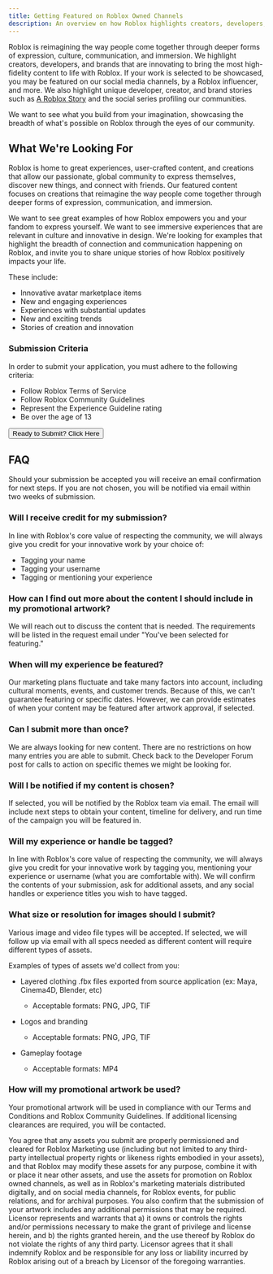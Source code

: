 ```yaml
---
title: Getting Featured on Roblox Owned Channels
description: An overview on how Roblox highlights creators, developers, and brands.
---
```


Roblox is reimagining the way people come together through deeper forms of expression, culture, communication, and immersion. We highlight creators, developers, and brands that are innovating to bring the most high-fidelity content to life with Roblox. If your work is selected to be showcased, you may be featured on our social media channels, by a Roblox influencer, and more. We also highlight unique developer, creator, and brand stories such as [A Roblox Story](https://www.youtube.com/watch?v=ImH6XYqNJUs) and the social series profiling our communities.

We want to see what you build from your imagination, showcasing the breadth of what's possible on Roblox through the eyes of our community.

## What We're Looking For

Roblox is home to great experiences, user-crafted content, and creations that allow our passionate, global community to express themselves, discover new things, and connect with friends. Our featured content focuses on creations that reimagine the way people come together through deeper forms of expression, communication, and immersion.

We want to see great examples of how Roblox empowers you and your fandom to express yourself. We want to see immersive experiences that are relevant in culture and innovative in design. We're looking for examples that highlight the breadth of connection and communication happening on Roblox, and invite you to share unique stories of how Roblox positively impacts your life.

These include:

- Innovative avatar marketplace items
- New and engaging experiences
- Experiences with substantial updates
- New and exciting trends
- Stories of creation and innovation

### Submission Criteria

In order to submit your application, you must adhere to the following criteria:

- Follow Roblox Terms of Service
- Follow Roblox Community Guidelines
- Represent the Experience Guideline rating
- Be over the age of 13

<Button
  size="medium"
  variant="contained"
  href="https://corp.roblox.com/submit-for-featuring/">
Ready to Submit? Click Here
</Button>

## FAQ

Should your submission be accepted you will receive an email confirmation for next steps. If you are not chosen, you will be notified via email within two weeks of submission.

### Will I receive credit for my submission?

In line with Roblox's core value of respecting the community, we will always give you credit for your innovative work by your choice of:

- Tagging your name
- Tagging your username
- Tagging or mentioning your experience

### How can I find out more about the content I should include in my promotional artwork?

We will reach out to discuss the content that is needed. The requirements will be listed in the request email under "You've been selected for featuring."

### When will my experience be featured?

Our marketing plans fluctuate and take many factors into account, including cultural moments, events, and customer trends. Because of this, we can't guarantee featuring or specific dates. However, we can provide estimates of when your content may be featured after artwork approval, if selected.

### Can I submit more than once?

We are always looking for new content. There are no restrictions on how many entries you are able to submit. Check back to the Developer Forum post for calls to action on specific themes we might be looking for.

### Will I be notified if my content is chosen?

If selected, you will be notified by the Roblox team via email. The email will include next steps to obtain your content, timeline for delivery, and run time of the campaign you will be featured in.

### Will my experience or handle be tagged?

In line with Roblox's core value of respecting the community, we will always give you credit for your innovative work by tagging you, mentioning your experience or username (what you are comfortable with). We will confirm the contents of your submission, ask for additional assets, and any social handles or experience titles you wish to have tagged.

### What size or resolution for images should I submit?

Various image and video file types will be accepted. If selected, we will follow up via email with all specs needed as different content will require different types of assets.

Examples of types of assets we'd collect from you:

- Layered clothing .fbx files exported from source application (ex: Maya, Cinema4D, Blender, etc)

  - Acceptable formats: PNG, JPG, TIF

- Logos and branding

  - Acceptable formats: PNG, JPG, TIF

- Gameplay footage
  - Acceptable formats: MP4

### How will my promotional artwork be used?

Your promotional artwork will be used in compliance with our Terms and Conditions and Roblox Community Guidelines. If additional licensing clearances are required, you will be contacted.

You agree that any assets you submit are properly permissioned and cleared for Roblox Marketing use (including but not limited to any third-party intellectual property rights or likeness rights embodied in your assets), and that Roblox may modify these assets for any purpose, combine it with or place it near other assets, and use the assets for promotion on Roblox owned channels, as well as in Roblox's marketing materials distributed digitally, and on social media channels, for Roblox events, for public relations, and for archival purposes. You also confirm that the submission of your artwork includes any additional permissions that may be required. Licensor represents and warrants that a) it owns or controls the rights and/or permissions necessary to make the grant of privilege and license herein, and b) the rights granted herein, and the use thereof by Roblox do not violate the rights of any third party. Licensor agrees that it shall indemnify Roblox and be responsible for any loss or liability incurred by Roblox arising out of a breach by Licensor of the foregoing warranties.
